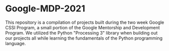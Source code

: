 # Google-MDP-2021

This repository is a compilation of projects built during the two week Google CSSI Program, a small portion of the Google Mentorship and Development Program.
We utilized the Python "Processing 3" library when building out our projects all while learning the fundamentals of the Python programming language.
